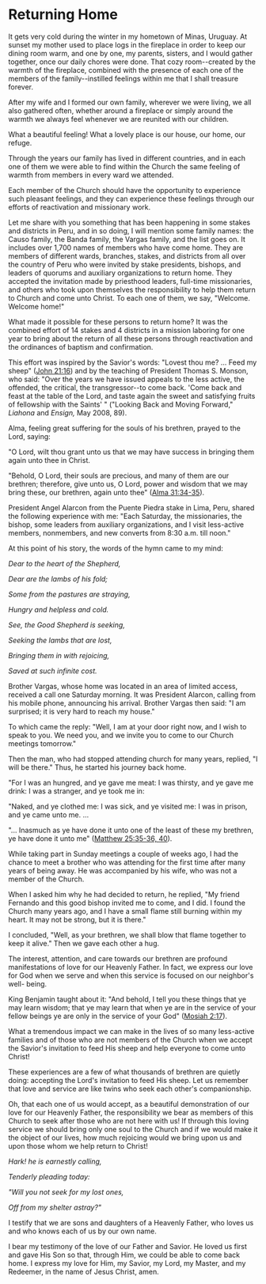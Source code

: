 # Returning Home

It gets very cold during the winter in my hometown of Minas, Uruguay. At
sunset my mother used to place logs in the fireplace in order to keep our
dining room warm, and one by one, my parents, sisters, and I would gather
together, once our daily chores were done. That cozy room--created by the
warmth of the fireplace, combined with the presence of each one of the members
of the family--instilled feelings within me that I shall treasure forever.

After my wife and I formed our own family, wherever we were living, we all
also gathered often, whether around a fireplace or simply around the warmth we
always feel whenever we are reunited with our children.

What a beautiful feeling! What a lovely place is our house, our home, our
refuge.

Through the years our family has lived in different countries, and in each one
of them we were able to find within the Church the same feeling of warmth from
members in every ward we attended.

Each member of the Church should have the opportunity to experience such
pleasant feelings, and they can experience these feelings through our efforts
of reactivation and missionary work.

Let me share with you something that has been happening in some stakes and
districts in Peru, and in so doing, I will mention some family names: the
Causo family, the Banda family, the Vargas family, and the list goes on. It
includes over 1,700 names of members who have come home. They are members of
different wards, branches, stakes, and districts from all over the country of
Peru who were invited by stake presidents, bishops, and leaders of quorums and
auxiliary organizations to return home. They accepted the invitation made by
priesthood leaders, full-time missionaries, and others who took upon
themselves the responsibility to help them return to Church and come unto
Christ. To each one of them, we say, "Welcome. Welcome home!"

What made it possible for these persons to return home? It was the combined
effort of 14 stakes and 4 districts in a mission laboring for one year to
bring about the return of all these persons through reactivation and the
ordinances of baptism and confirmation.

This effort was inspired by the Savior's words: "Lovest thou me? ... Feed my
sheep" ([John
21:16](https://www.lds.org/scriptures/nt/john/21.16?lang=eng#15)) and by the
teaching of President Thomas S. Monson, who said: "Over the years we have
issued appeals to the less active, the offended, the critical, the
transgressor--to come back. 'Come back and feast at the table of the Lord, and
taste again the sweet and satisfying fruits of fellowship with the Saints' "
("Looking Back and Moving Forward," _Liahona_ and _Ensign,_ May 2008, 89).

Alma, feeling great suffering for the souls of his brethren, prayed to the
Lord, saying:

"O Lord, wilt thou grant unto us that we may have success in bringing them
again unto thee in Christ.

"Behold, O Lord, their souls are precious, and many of them are our brethren;
therefore, give unto us, O Lord, power and wisdom that we may bring these, our
brethren, again unto thee" ([Alma
31:34-35](https://www.lds.org/scriptures/bofm/alma/31.34-35?lang=eng#33)).

President Angel Alarcon from the Puente Piedra stake in Lima, Peru, shared the
following experience with me: "Each Saturday, the missionaries, the bishop,
some leaders from auxiliary organizations, and I visit less-active members,
nonmembers, and new converts from 8:30 a.m. till noon."

At this point of his story, the words of the hymn came to my mind:

_Dear to the heart of the Shepherd,_

_Dear are the lambs of his fold;_

_Some from the pastures are straying,_

_Hungry and helpless and cold._

_See, the Good Shepherd is seeking,_

_Seeking the lambs that are lost,_

_Bringing them in with rejoicing,_

_Saved at such infinite cost._

Brother Vargas, whose home was located in an area of limited access, received
a call one Saturday morning. It was President Alarcon, calling from his mobile
phone, announcing his arrival. Brother Vargas then said: "I am surprised; it
is very hard to reach my house."

To which came the reply: "Well, I am at your door right now, and I wish to
speak to you. We need you, and we invite you to come to our Church meetings
tomorrow."

Then the man, who had stopped attending church for many years, replied, "I
will be there." Thus, he started his journey back home.

"For I was an hungred, and ye gave me meat: I was thirsty, and ye gave me
drink: I was a stranger, and ye took me in:

"Naked, and ye clothed me: I was sick, and ye visited me: I was in prison, and
ye came unto me. ...

"... Inasmuch as ye have done it unto one of the least of these my brethren, ye
have done it unto me" ([Matthew 25:35-36,
40](https://www.lds.org/scriptures/nt/matt/25.35-36%2C40?lang=eng#34)).

While taking part in Sunday meetings a couple of weeks ago, I had the chance
to meet a brother who was attending for the first time after many years of
being away. He was accompanied by his wife, who was not a member of the
Church.

When I asked him why he had decided to return, he replied, "My friend Fernando
and this good bishop invited me to come, and I did. I found the Church many
years ago, and I have a small flame still burning within my heart. It may not
be strong, but it is there."

I concluded, "Well, as your brethren, we shall blow that flame together to
keep it alive." Then we gave each other a hug.

The interest, attention, and care towards our brethren are profound
manifestations of love for our Heavenly Father. In fact, we express our love
for God when we serve and when this service is focused on our neighbor's well-
being.

King Benjamin taught about it: "And behold, I tell you these things that ye
may learn wisdom; that ye may learn that when ye are in the service of your
fellow beings ye are only in the service of your God" ([Mosiah
2:17](https://www.lds.org/scriptures/bofm/mosiah/2.17?lang=eng#16)).

What a tremendous impact we can make in the lives of so many less-active
families and of those who are not members of the Church when we accept the
Savior's invitation to feed His sheep and help everyone to come unto Christ!

These experiences are a few of what thousands of brethren are quietly doing:
accepting the Lord's invitation to feed His sheep. Let us remember that love
and service are like twins who seek each other's companionship.

Oh, that each one of us would accept, as a beautiful demonstration of our love
for our Heavenly Father, the responsibility we bear as members of this Church
to seek after those who are not here with us! If through this loving service
we should bring only one soul to the Church and if we would make it the object
of our lives, how much rejoicing would we bring upon us and upon those whom we
help return to Christ!

_Hark! he is earnestly calling,_

_Tenderly pleading today:_

_"Will you not seek for my lost ones,_

_Off from my shelter astray?"_

I testify that we are sons and daughters of a Heavenly Father, who loves us
and who knows each of us by our own name.

I bear my testimony of the love of our Father and Savior. He loved us first
and gave His Son so that, through Him, we could be able to come back home. I
express my love for Him, my Savior, my Lord, my Master, and my Redeemer, in
the name of Jesus Christ, amen.

